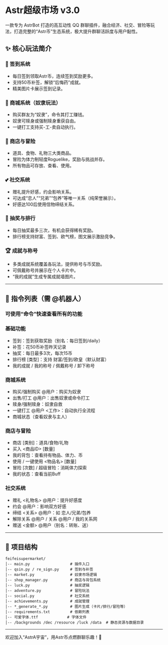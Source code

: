 # Astr超级市场 v3.0

一款专为 AstrBot 打造的高互动性 QQ 群聊插件，融合经济、社交、冒险等玩法，打造完整的“Astr币”生态系统，极大提升群聊活跃度与用户黏性。

## ✨ 核心玩法简介

### 📝 签到系统
- 每日签到领取Astr币，连续签到奖励更多。
- 支持50币补签，解锁“后悔药”成就。
- 精美图片卡展示签到记录。

### 🏪 商城系统（奴隶玩法）
- 购买群友为“奴隶”，命令其打工赚钱。
- 奴隶可赎身或强制赎身重获自由。
- 一键打工支持买-工-卖自动执行。

### 🛒 商店与冒险
- 道具、食物、礼物三大类商品。
- 冒险为体力制轻度Roguelike，奖励与挑战并存。
- 所有物品可存放、查看、使用。

### 💕 社交系统
- 赠礼提升好感，约会影响关系。
- 可达成“恋人”“兄弟”“包养”等唯一关系（纯荣誉展示）。
- 好感达100后使用信物缔结关系。

### 🎲 抽奖与排行
- 每日抽奖最多三次，有机会获得稀有奖励。
- 排行榜支持财富、签到、欧气榜，图文展示激励竞争。

### 🏆 成就与称号
- 多类成就系统覆盖各玩法，提供称号与币奖励。
- 可佩戴称号并展示在个人卡片中。
- “我的成就”生成专属成就墙图片。

---

## 🧾 指令列表（需 @机器人）

### 可使用“命令”快速查看所有的功能


### 基础功能
- 签到：签到获取奖励（别名：每日签到/daily）
- 补签：花50币补签昨天记录
- 抽奖：每日最多3次，每次15币
- 排行榜 [类型]：支持 财富/签到/欧皇（默认财富）
- 我的成就 / 我的称号 / 佩戴称号 / 卸下称号

### 商城系统
- 购买/强制购买 @用户：购买为奴隶
- 出售/打工 @用户：出售奴隶或命令打工
- 赎身/强制赎身：奴隶自救
- 一键打工 @用户 <工作>：自动执行全流程
- 商城状态（查看奴隶与主人）

### 商店与冒险
- 商店 [类别]：道具/食物/礼物
- 买入 <商品ID> [数量]
- 我的背包：查看持有物品、体力、币
- 使用 / 一键使用 <物品名> [数量]
- 冒险 [次数] / 超级冒险：消耗体力探索
- 我的状态：查看当前Buff

### 社交系统
- 赠礼 <礼物名> @用户：提升好感度
- 约会 @用户：影响双方好感
- 缔结 <关系> @用户：如 恋人/兄弟/包养
- 解除关系 @用户 / 关系 @用户 / 我的关系网
- 赠送 <金额> @用户（别名：转账、送）

---

## 📁 项目结构

```
feifeisupermarket/
│-- main.py                  # 插件入口
│-- qsin.py / re_sign.py     # 签到与补签
│-- market.py                # 奴隶市场逻辑
│-- shop_manager.py          # 商店与背包系统
│-- luck.py                  # 抽奖逻辑
│-- adventure.py             # 冒险玩法
│-- social.py                # 社交系统
│-- achievements.py          # 成就管理
│-- *_generate_*.py          # 图片生成（卡片/排行/冒险等）
│-- requirements.txt         # 依赖列表
│-- 可爱字体.ttf             # 字体文件
│-- /backgrounds /dec /resource /luck /data  # 静态资源与数据目录
```

---


欢迎加入“AstrA宇宙”，用Astr币点燃群聊乐趣！💖